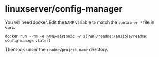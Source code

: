 # linuxserver/config-manager

You will need docker. Edit the `NAME` variable to match the `container-*` file in vars.

    docker run --rm -e NAME=airsonic -v ${PWD}/readme:/ansible/readme config-manager:latest

Then look under the `readme/project_name` directory.